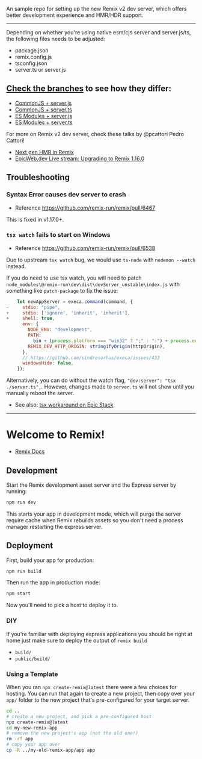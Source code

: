 An sample repo for setting up the new Remix v2 dev server, which offers better development experience and HMR/HDR support.

---

Depending on whether you're using native esm/cjs server and server.js/ts, the following files needs to be adjusted:

* package.json
* remix.config.js
* tsconfig.json
* server.ts or server.js

## [Check the branches](https://github.com/xHomu/remix-v2-server/branches) to see how they differ:

* [CommonJS + server.js](https://github.com/xHomu/remix-v2-server/compare/v1-dev-server...cjs-server.js)
* [CommonJS + server.ts](https://github.com/xHomu/remix-v2-server/compare/v1-dev-server...cjs-server.ts)
* [ES Modules + server.js](https://github.com/xHomu/remix-v2-server/compare/v1-dev-server...esm-server.js)
* [ES Modules  + server.ts](https://github.com/xHomu/remix-v2-server/compare/v1-dev-server...esm-server.ts) 

For more on Remix v2 dev server, check these talks by @pcattori Pedro Cattori!

* [Next gen HMR in Remix](https://www.youtube.com/watch?v=79M4vYZi-po)
* [EpicWeb.dev Live stream: Upgrading to Remix 1.16.0](https://www.youtube.com/watch?v=IjE18rXpp9Q)


## Troubleshooting

### Syntax Error causes dev server to crash

* Reference https://github.com/remix-run/remix/pull/6467 

This is fixed in v1.17.0+.

### `tsx watch` fails to start on Windows

* Reference https://github.com/remix-run/remix/pull/6538

Due to upstream `tsx watch` bug, we would use `ts-node` with `nodemon --watch` instead. 

If you do need to use tsx watch, you will need to patch `node_modules\@remix-run\dev\dist\devServer_unstable\index.js` with something like `patch-package` to fix the issue:


```js
    let newAppServer = execa.command(command, {
-     stdio: "pipe",
+     stdio: ['ignore', 'inherit', 'inherit'],
+     shell: true,
      env: {
        NODE_ENV: "development",
        PATH:
          bin + (process.platform === "win32" ? ";" : ":") + process.env.PATH,
        REMIX_DEV_HTTP_ORIGIN: stringifyOrigin(httpOrigin),
      },
      // https://github.com/sindresorhus/execa/issues/433
      windowsHide: false,
    });
```

 Alternatively, you can do without the watch flag, `"dev:server": "tsx ./server.ts",`. However, changes made to `server.ts` will not show until you manually reboot the server.

* See also: [tsx workaround on Epic Stack](https://github.com/epicweb-dev/epic-stack/blob/main/server/dev-server.js)


----

# Welcome to Remix!

- [Remix Docs](https://remix.run/docs)

## Development

Start the Remix development asset server and the Express server by running:

```sh
npm run dev
```

This starts your app in development mode, which will purge the server require cache when Remix rebuilds assets so you don't need a process manager restarting the express server.

## Deployment

First, build your app for production:

```sh
npm run build
```

Then run the app in production mode:

```sh
npm start
```

Now you'll need to pick a host to deploy it to.

### DIY

If you're familiar with deploying express applications you should be right at home just make sure to deploy the output of `remix build`

- `build/`
- `public/build/`

### Using a Template

When you ran `npx create-remix@latest` there were a few choices for hosting. You can run that again to create a new project, then copy over your `app/` folder to the new project that's pre-configured for your target server.

```sh
cd ..
# create a new project, and pick a pre-configured host
npx create-remix@latest
cd my-new-remix-app
# remove the new project's app (not the old one!)
rm -rf app
# copy your app over
cp -R ../my-old-remix-app/app app
```
